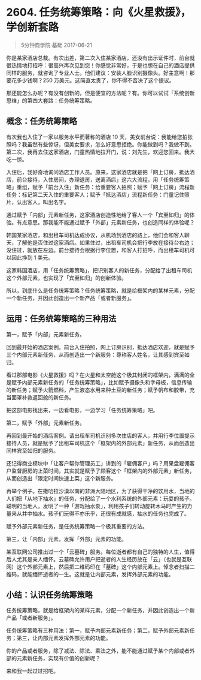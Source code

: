 # 2604. 任务统筹策略：向《火星救援》，学创新套路
> 5分钟商学院·基础
2017-06-21

你是某家酒店总裁。有次出差，第二次入住某家酒店，还没有出示证件时，前台就很热情地打招呼：很高兴再次见到您！你感觉非常好，于是也想在自己的酒店提供同样的服务，就咨询了专业人士。他们建议：安装人脸识别摄像头。好主意啊！那要花多少钱啊？250 万美元。这简直太贵了，你不得不否决了这个提议。

那还能怎么办呢？有没有创新的，但是便宜的方法呢？有。你可以试试「系统创新思维」的第四大套路：任务统筹策略。

## 概念：任务统筹策略
有次我也入住了一家以服务水平而著称的酒店 10 天，美女前台说：我能给您拍张照吗？我虽然有些惊讶，但美女要求，怎么好意思拒绝。你能做到吗？我做不到。第二次，我再去住这家酒店，门童热情地拉开门，说：刘先生，欢迎您回来。我大吃一惊。

入住后，我好奇地询问酒店工作人员。原来，这家酒店就是把「网上订房，抵达酒店，前台接待，入住房间，办理退房，送离酒店」这六大流程，用「任务统筹策略」重组，赋予「前台入住」新任务：给重要客人拍照；赋予「网上订房」流程新任务：标记第二天入住的重要客人；赋予「抵达酒店」流程新任务：门童记住照片，认出客人，叫出名字。

通过赋予「内部」元素新任务，这家酒店创造性地给了客人一个「宾至如归」的体验。有点意思。那我能不能通过赋予「外部」元素新任务，也创造同样的体验呢？

韩国某家酒店，和出租车司机达成协议，从机场到酒店的路上，他们会和客人聊天，了解他是否住过这家酒店。如果住过，出租车司机会把行李放在接待台右边；没住过，就放在左边。前台接待会根据行李位置，和客人打招呼，而出租车司机可以因此挣到 1 美元。

这家韩国酒店，用「任务统筹策略」，把识别客人的新任务，分配给了出租车司机这个外部元素，也实现了「宾至如归」的创新体验。

所以，到底什么是任务统筹策略？任务统筹策略，就是给框架内的某样元素，分配一个新任务，并因此创造出一个新产品「或者新服务」。

## 运用：任务统筹策略的三种用法
第一，赋予「内部」元素新任务。

回到最开始的酒店案例。前台入住拍照，网上订房识别，抵达酒店欢迎，就是赋予三个内部元素新任务，从而创造出一个新服务：尊称客人姓名，让其感到宾至如归。

看过那部电影《火星救援》吗？在火星和太空舱这个极其封闭的框架内，满满的全是赋予内部元素新任务的「任务统筹策略」，比如赋予摄像头和字母板，信息传输的新任务；赋予火箭燃料，产生液态水用来种土豆的新任务；赋予帆布和胶带，充当面罩补救返回舱的新任务。

把这部电影找出来，一边看电影，一边学习「任务统筹策略」吧。

第二，赋予「外部」元素新任务。

再回到最开始的酒店案例。请出租车司机识别多次住店的客人，并用行李位置提示接待人员，就是赋予了出租车司机这个「框架内的外部元素」新任务，从而创造出同样宾至如归的服务。

还记得商业模块中「让客户帮你管理员工」讲到的「雇佣客户」吗？用果盘雇佣客户监督厨房的上菜时间，其实就是赋予了顾客这个「框架内的外部元素」新任务，从而创造出「限定时间快速上菜」这个新服务。

再举个例子。在撒哈拉沙漠以南的非洲大陆地区，为了获得干净的饮用水，当地的人们把「从地下抽水」的任务，分配给了一个水利系统的外部元素：玩耍的孩子。聪明的当地人，发明了一种「游戏抽水泵」，利用孩子们转动旋转木马时产生的力量来从井中抽水。孩子们玩得不亦乐乎，还很有成就感，抽水的任务也完成了。

赋予外部元素新任务，是任务统筹策略一个极其重要的方法。

第三，让「内部」元素，发挥「外部」元素的功能。

某互联网公司推出过一个「云墓碑」服务。每位逝者都有自己的独特的人生，值得后人尤其是亲人缅怀。云墓碑允许用户把逝者的人生经历放在「云」（也就是互联网）这个外部元素上，然后把二维码印在「墓碑」这个内部元素上。悼念者扫描二维码，就能缅怀逝者的一生。这就是让内部元素，发挥外部元素的功能。

## 小结：认识任务统筹策略
任务统筹策略，就是给框架内的某样元素，分配一个新任务，并因此创造出一个新产品「或者新服务」。

任务统筹策略有三种用法：第一，赋予内部元素新任务；第二，赋予外部元素新任务；第三，让内部元素发挥外部元素的功能。

你的产品或者服务，除了减法、除法、乘法之外，能不能通过赋予某个内部或者外部的元素新任务，实现有价值的创新呢？

来和我一起过过招吧。




